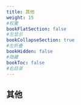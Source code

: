 ```yaml
---
title: 其他
weight: 15
#权重
bookFlatSection: false
#左显示
bookCollapseSection: true
#左折叠
bookHidden: false
#隐藏
bookToc: false
#右目录
---
```


## 其他